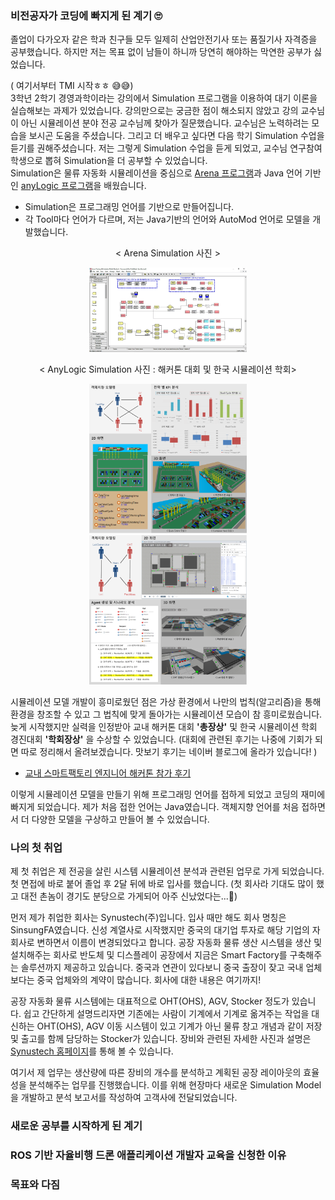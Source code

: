 ### 비전공자가 코딩에 빠지게 된 계기 🙄

졸업이 다가오자 같은 학과 친구들 모두 일제히 산업안전기사 또는 품질기사 자격증을 공부했습니다. 하지만 저는 목표 없이 남들이 하니까 당연히 해야하는 막연한 공부가 싫었습니다.<br>

( 여기서부터 TMI 시작ㅎㅎ 😅😅)  
3학년 2학기 경영과학이라는 강의에서 Simulation 프로그램을 이용하여 대기 이론을 실습해보는 과제가 있었습니다. 강의만으로는 궁금한 점이 해소되지 않았고 강의 교수님이 아닌 시뮬레이션 분야 전공 교수님께 찾아가 질문했습니다. 교수님은 노력하려는 모습을 보시곤 도움을 주셨습니다. 그리고 더 배우고 싶다면 다음 학기 Simulation 수업을 듣기를 권해주셨습니다. 저는 그렇게 Simulation 수업을 듣게 되었고, 교수님 연구참여 학생으로 뽑혀 Simulation을 더 공부할 수 있었습니다.<br>
Simulation은 물류 자동화 시뮬레이션을 중심으로 [Arena 프로그램](https://www.arenasimulation.com/)과 Java 언어 기반인 [anyLogic 프로그램](https://www.anylogic.kr/)을 배웠습니다.
- Simulation은 프로그래밍 언어를 기반으로 만들어집니다.
- 각 Tool마다 언어가 다르며, 저는 Java기반의 언어와 AutoMod 언어로 모델을 개발했습니다.
<p align = "center">
< Arena Simulation 사진 >
</p>
<center><img src="/assets/images/posts/Arena.png" url = "https://cleverima.weebly.com/arena-simulation-software-download.html" width="50%" height="50%"></center>

<p align = "center">
< AnyLogic Simulation 사진 : 해커톤 대회 및 한국 시뮬레이션 학회>
</p>

<center><img src="/assets/images/posts/AnyLogic_1.png" width="50%" height="50%"></center>

<center><img src="/assets/images/posts/AnyLogic_2.png" width="50%" height="50%"></center>

시뮬레이션 모델 개발이 흥미로웠던 점은 가상 환경에서 나만의 법칙(알고리즘)을 통해 환경을 창조할 수 있고 그 법칙에 맞게 돌아가는 시뮬레이션 모습이 참 흥미로웠습니다. 늦게 시작했지만 실력을 인정받아 교내 해커톤 대회 **'총장상'** 및 한국 시뮬레이션 학회 경진대회 **'학회장상'** 을 수상할 수 있었습니다. (대회에 관련된 후기는 나중에 기회가 되면 따로 정리해서 올려보겠습니다. 맛보기 후기는 네이버 블로그에 올라가 있습니다! ) 
* [교내 스마트팩토리 엔지니어 해커톤 참가 후기](https://blog.naver.com/simulation_developer/221571640431)

이렇게 시뮬레이션 모델을 만들기 위해 프로그래밍 언어를 접하게 되었고 코딩의 재미에 빠지게 되었습니다. 제가 처음 접한 언어는 Java였습니다. 객체지향 언어를 처음 접하면서 더 다양한 모델을 구상하고 만들어 볼 수 있었습니다.

### 나의 첫 취업

제 첫 취업은 제 전공을 살린 시스템 시뮬레이션 분석과 관련된 업무로 가게 되었습니다. 첫 면접에 바로 붙어 졸업 후 2달 뒤에 바로 입사를 했습니다. (첫 회사라 기대도 많이 했고 대전 촌놈이 경기도 분당으로 가게되어 아주 신났었다는...🤣)

먼저 제가 취업한 회사는 Synustech(주)입니다. 입사 때만 해도 회사 명칭은 SinsungFA였습니다. 신성 계열사로 시작했지만 중국의 대기업 투자로 해당 기업의 자회사로 변하면서 이름이 변경되었다고 합니다. 공장 자동화 물류 생산 시스템을 생산 및 설치해주는 회사로 반도체 및 디스플레이 공장에서 지금은 Smart Factory를 구축해주는 솔루션까지 제공하고 있습니다. 중국과 연관이 있다보니 중국 출장이 잦고 국내 업체보다는 중국 업체와의 계약이 많습니다. 회사에 대한 내용은 여기까지!

공장 자동화 물류 시스템에는 대표적으로 OHT(OHS), AGV, Stocker 정도가 있습니다. 쉽고 간단하게 설명드리자면 기존에는 사람이 기계에서 기계로 옮겨주는 작업을 대신하는 OHT(OHS), AGV 이동 시스템이 있고 기계가 아닌 물류 창고 개념과 같이 저장 및 출고를 함께 담당하는 Stocker가 있습니다. 장비와 관련된 자세한 사진과 설명은 [Synustech 홈페이지](http://www.synustech.com/html/sub_2_2.php)를 통해 볼 수 있습니다.

여기서 제 업무는 생산량에 따른 장비의 개수를 분석하고 계획된 공장 레이아웃의 효율성을 분석해주는 업무를 진행했습니다. 이를 위해 현장마다 새로운 Simulation Model을 개발하고 분석 보고서를 작성하여 고객사에 전달되었습니다.

### 새로운 공부를 시작하게 된 계기

### ROS 기반 자율비행 드론 애플리케이션 개발자 교육을 신청한 이유

### 목표와 다짐